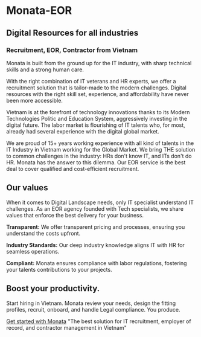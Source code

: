# Monata-EOR
## Digital Resources for all industries
### Recruitment, EOR, Contractor from Vietnam

Monata is built from the ground up for the IT industry, with sharp technical skills and a strong human care.

With the right combination of IT veterans and HR experts, we offer a recruitment solution that is tailor-made to the modern challenges. Digital resources with the right skill set, experience, and affordability have never been more accessible.

Vietnam is at the forefront of technology innovations thanks to its Modern Technologies Politic and Education System, aggressively investing in the digital future. The labor market is flourishing of IT talents who, for most, already had several experience with the digital global market.

We are proud of 15+ years working experience with all kind of talents in the IT Industry in Vietnam working for the Global Market. We bring THE solution to common challenges in the industry: HRs don't know IT, and ITs don't do HR. Monata has the answer to this dilemma. Our EOR service is the best deal to cover qualified and cost-efficient recruitment.

## Our values
When it comes to Digital Landscape needs, only IT specialist understand IT challenges. As an EOR agency founded with Tech specialists, we share values that enforce the best delivery for your business.

**Transparent:**
We offer transparent pricing and processes, ensuring you understand the costs upfront.

**Industry Standards:**
Our deep industry knowledge aligns IT with HR for seamless operations.

**Compliant:**
Monata ensures compliance with labor regulations, fostering your talents contributions to your projects.

## Boost your productivity.
Start hiring in Vietnam.
Monata review your needs, design the fitting profiles, recruit, onboard, and handle Legal compliance. You produce.

[Get started with Monata](https://monata.io) "The best solution for IT recruitment, employer of record, and contractor management in Vietnam"
